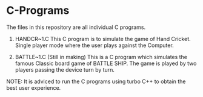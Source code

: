 # C-Programs

The files in this repository are all individual C programs.

1) HANDCR~1.C
  This C program is to simulate the game of Hand Cricket.
  Single player mode where the user plays against the Computer.
  
2) BATTLE~1.C       (Still in making)
  This is a C program which simulates the famous Classic board game of BATTLE SHIP.
  The game is played by two players passing the device turn by turn.
  
  
  NOTE: It is adviced to run the C programs using turbo C++ to obtain the best user experience.
